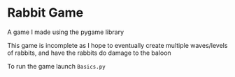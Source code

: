 # Rabbit Game

A game I made using the pygame library

This game is incomplete as I hope to eventually create multiple waves/levels of rabbits, and have the rabbits do damage to the baloon

To run the game launch `Basics.py`
